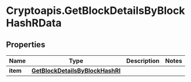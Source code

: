 # Cryptoapis.GetBlockDetailsByBlockHashRData

## Properties

Name | Type | Description | Notes
------------ | ------------- | ------------- | -------------
**item** | [**GetBlockDetailsByBlockHashRI**](GetBlockDetailsByBlockHashRI.md) |  | 


